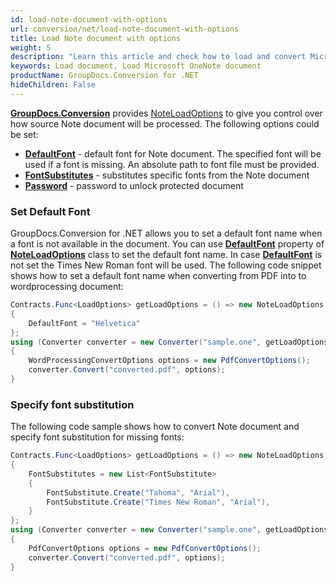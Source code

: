 ```yaml
---
id: load-note-document-with-options
url: conversion/net/load-note-document-with-options
title: Load Note document with options
weight: 5
description: "Learn this article and check how to load and convert Microsoft OneNote documents with advanced options using GroupDocs.Conversion for .NET API."
keywords: Load document, Load Microsoft OneNote document
productName: GroupDocs.Conversion for .NET
hideChildren: False
---
```

[**GroupDocs.Conversion**](https://products.groupdocs.com/conversion/net) provides [NoteLoadOptions](https://apireference.groupdocs.com/net/conversion/groupdocs.conversion.options.load/noteloadoptions) to give you control over how source Note document will be processed. The following options could be set:

*   **[DefaultFont](https://apireference.groupdocs.com/net/conversion/groupdocs.conversion.options.load/noteloadoptions/properties/defaultfont)** - default font for Note document. The specified font will be used if a font is missing. An absolute path to font file must be provided.
*   **[FontSubstitutes](https://apireference.groupdocs.com/net/conversion/groupdocs.conversion.options.load/noteloadoptions/properties/fontsubstitutes)** - substitutes specific fonts from the Note document
*   **[Password](https://apireference.groupdocs.com/net/conversion/groupdocs.conversion.options.load/noteloadoptions/properties/password)** - password to unlock protected document

### Set Default Font

GroupDocs.Conversion for .NET allows you to set a default font name when a font is not available in the document. You can use **[DefaultFont](https://apireference.groupdocs.com/conversion/net/groupdocs.conversion.options.load/noteloadoptions/properties/defaultfont)** property of **[NoteLoadOptions](https://apireference.groupdocs.com/conversion/net/groupdocs.conversion.options.load/noteloadoptions)** class to set the default font name. In case **[DefaultFont](https://apireference.groupdocs.com/conversion/net/groupdocs.conversion.options.load/noteloadoptions/properties/defaultfont)** is not set the Times New Roman font will be used. The following code snippet shows how to set a default font name when converting from PDF into to wordprocessing document:

```csharp
Contracts.Func<LoadOptions> getLoadOptions = () => new NoteLoadOptions
{
    DefaultFont = "Helvetica"
};
using (Converter converter = new Converter("sample.one", getLoadOptions))
{
    WordProcessingConvertOptions options = new PdfConvertOptions();
    converter.Convert("converted.pdf", options);
}
```

### Specify font substitution

The following code sample shows how to convert Note document and specify font substitution for missing fonts:

```csharp
Contracts.Func<LoadOptions> getLoadOptions = () => new NoteLoadOptions
{
    FontSubstitutes = new List<FontSubstitute>
    {
        FontSubstitute.Create("Tahoma", "Arial"),
        FontSubstitute.Create("Times New Roman", "Arial"),
    }
};
using (Converter converter = new Converter("sample.one", getLoadOptions))
{
    PdfConvertOptions options = new PdfConvertOptions();
    converter.Convert("converted.pdf", options);
}
```
